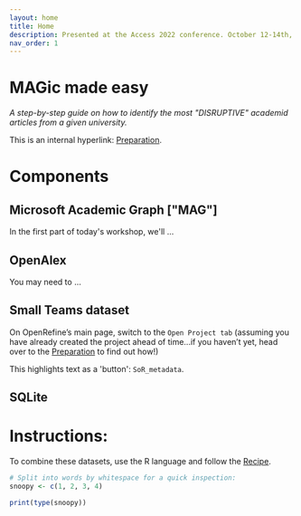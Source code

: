 ```yaml
---
layout: home
title: Home
description: Presented at the Access 2022 conference. October 12-14th, 2022: Carleton University, Ottawa.
nav_order: 1
---
```


# MAGic made easy
*A step-by-step guide on how to identify the most "DISRUPTIVE" academid articles from a given university.*

This is an internal hyperlink: [Preparation](preparation).

# Components

## Microsoft Academic Graph ["MAG"]
In the first part of today's workshop, we'll ...

## OpenAlex
You may need to ...

## Small Teams dataset

On OpenRefine’s main page, switch to the `Open Project tab` (assuming you have already created the project ahead of time...if you haven’t yet, head over to the [Preparation](preparation) to find out how!)

This highlights text as a 'button': `SoR_metadata`.

## SQLite


# Instructions:
To combine these datasets, use the R language and follow the [Recipe](recipe.md). 


```r
# Split into words by whitespace for a quick inspection:
snoopy <- c(1, 2, 3, 4)

print(type(snoopy))
```
